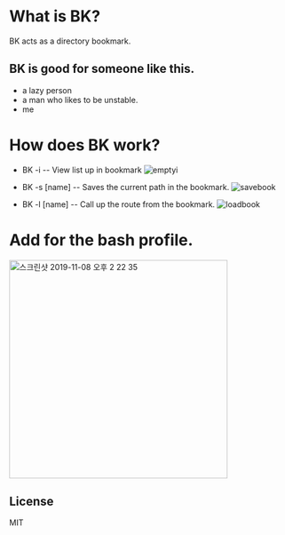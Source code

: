 # What is BK?

BK acts as a directory bookmark.
## BK is good for someone like this.

  - a lazy person
  - a man who likes to be unstable.
  - me

# How does BK work?

- BK -i 
-- View list up in bookmark
 ![emptyi](https://user-images.githubusercontent.com/37411959/68451048-96ce2700-0230-11ea-9aa6-8a94a5c422ae.gif)

- BK -s [name]
-- Saves the current path in the bookmark.
![savebook](https://user-images.githubusercontent.com/37411959/68451101-c8df8900-0230-11ea-9aa3-a7de7b956a1d.gif)

- BK -l [name]
-- Call up the route from the bookmark.
![loadbook](https://user-images.githubusercontent.com/37411959/68451182-0fcd7e80-0231-11ea-90eb-40a2dfb067e2.gif)


# Add for the bash profile.
<img width="393" alt="스크린샷 2019-11-08 오후 2 22 35" src="https://user-images.githubusercontent.com/37411959/68451743-43a9a380-0233-11ea-9dff-82dacde2c87e.png">


License
----
MIT
